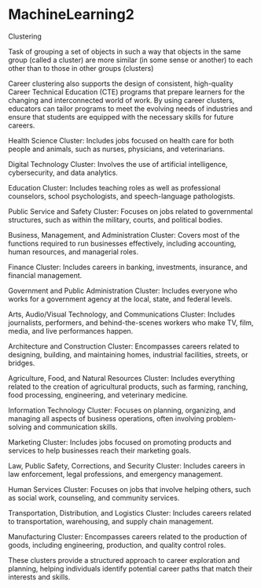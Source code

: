 # MachineLearning2
Clustering

Task of grouping a set of objects in such a way that objects in the same group (called a cluster) are more similar (in some sense or another) to each other than to those in other groups (clusters)

Career clustering also supports the design of consistent, high-quality Career Technical Education (CTE) programs that prepare learners for the changing and interconnected world of work.
By using career clusters, educators can tailor programs to meet the evolving needs of industries and ensure that students are equipped with the necessary skills for future careers.

Health Science Cluster: 
Includes jobs focused on health care for both people and animals, such as nurses, physicians, and veterinarians.

Digital Technology Cluster: 
Involves the use of artificial intelligence, cybersecurity, and data analytics.

Education Cluster: 
Includes teaching roles as well as professional counselors, school psychologists, and speech-language pathologists.

Public Service and Safety Cluster: 
Focuses on jobs related to governmental structures, such as within the military, courts, and political bodies.

Business, Management, and Administration Cluster: 
Covers most of the functions required to run businesses effectively, including accounting, human resources, and managerial roles.

Finance Cluster:
Includes careers in banking, investments, insurance, and financial management.

Government and Public Administration Cluster: 
Includes everyone who works for a government agency at the local, state, and federal levels.

Arts, Audio/Visual Technology, and Communications Cluster: 
Includes journalists, performers, and behind-the-scenes workers who make TV, film, media, and live performances happen.

Architecture and Construction Cluster: 
Encompasses careers related to designing, building, and maintaining homes, industrial facilities, streets, or bridges.

Agriculture, Food, and Natural Resources Cluster: 
Includes everything related to the creation of agricultural products, such as farming, ranching, food processing, engineering, and veterinary medicine.

Information Technology Cluster: 
Focuses on planning, organizing, and managing all aspects of business operations, often involving problem-solving and communication skills.

Marketing Cluster: 
Includes jobs focused on promoting products and services to help businesses reach their marketing goals.

Law, Public Safety, Corrections, and Security Cluster: 
Includes careers in law enforcement, legal professions, and emergency management.

Human Services Cluster: 
Focuses on jobs that involve helping others, such as social work, counseling, and community services.

Transportation, Distribution, and Logistics Cluster: 
Includes careers related to transportation, warehousing, and supply chain management.

Manufacturing Cluster: 
Encompasses careers related to the production of goods, including engineering, production, and quality control roles.

These clusters provide a structured approach to career exploration and planning, helping individuals identify potential career paths that match their interests and skills.
